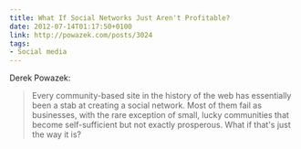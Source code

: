 ```yaml
---
title: What If Social Networks Just Aren't Profitable?
date: 2012-07-14T01:17:50+0100
link: http://powazek.com/posts/3024
tags:
- Social media
---
```

Derek Powazek:

> Every community-based site in the history of the web has essentially been a stab at creating a social network. Most of them fail as businesses, with the rare exception of small, lucky communities that become self-sufficient but not exactly prosperous. What if that's just the way it is?

